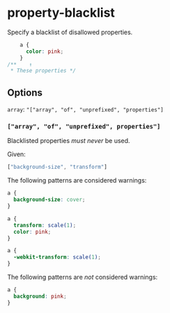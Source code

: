 # property-blacklist

Specify a blacklist of disallowed properties.

```css
    a { 
      color: pink;
    }
/**    ↑ 
 * These properties */
```

## Options

`array`: `"["array", "of", "unprefixed", "properties"]`

### `["array", "of", "unprefixed", properties"]`

Blacklisted properties *must never* be used.

Given:

```js
["background-size", "transform"]
```

The following patterns are considered warnings:


```css
a {
  background-size: cover;
}
```

```css
a {
  transform: scale(1);
  color: pink;
}
```

```css
a {
  -webkit-transform: scale(1);
}
```

The following patterns are *not* considered warnings:

```css
a {
  background: pink;
}
```
